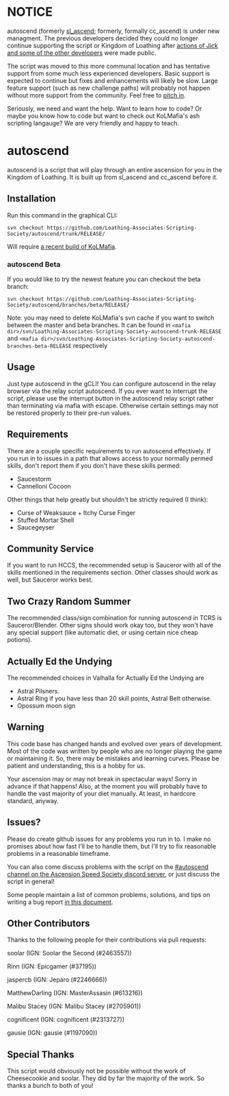 # NOTICE

autoscend (formerly [sl_ascend](https://github.com/soolar/sl_ascend); formerly, formally cc_ascend) is under new managment. The previous developers decided they could no longer continue supporting the script or Kingdom of Loathing after [actions of Jick and some of the other developers](https://www.reddit.com/r/kol/comments/d0cq9s/allegations_of_misconduct_by_asymmetric_members/) were made public.

The script was moved to this more communal location and has tentative support from some much less experienced developers. Basic support is expected to continue but fixes and enhancements will likely be slow. Large feature support (such as new challenge paths) will probably not happen without more support from the community. Feel free to [pitch in](./docs/CONTRIBUTING.md).

Seriously, we need and want the help. Want to learn how to code? Or maybe you know how to code but want to check out KoLMafia's ash scripting langauge? We are very friendly and happy to teach.

# autoscend

autoscend is a script that will play through an entire ascension for you in the Kingdom of Loathing.
It is built up from sl\_ascend and cc\_ascend before it.

## Installation

Run this command in the graphical CLI:
```
svn checkout https://github.com/Loathing-Associates-Scripting-Society/autoscend/trunk/RELEASE/
```
Will require [a recent build of KoLMafia](http://builds.kolmafia.us/job/Kolmafia/lastSuccessfulBuild/).

### autoscend Beta
If you would like to try the newest feature you can checkout the beta branch:
```
svn checkout https://github.com/Loathing-Associates-Scripting-Society/autoscend/branches/beta/RELEASE/
```

Note: you may need to delete KoLMafia's svn cache if you want to switch between the master and beta branches. It can be found in `<mafia dir>/svn/Loathing-Associates-Scripting-Society-autoscend-trunk-RELEASE` and `<mafia dir>/svn/Loathing-Associates-Scripting-Society-autoscend-branches-beta-RELEASE` respectively

## Usage

Just type autoscend in the gCLI! You can configure autoscend in the relay browser via the relay
script autoscend. If you ever want to interrupt the script, please use the interrupt button in
the autoscend relay script rather than terminating via mafia with escape. Otherwise certain settings
may not be restored properly to their pre-run values.

## Requirements

There are a couple specific requirements to run autoscend effectively. If you run in to issues in
a path that allows access to your normally permed skills, don't report them if you don't have these
skills permed:

* Saucestorm
* Cannelloni Cocoon

Other things that help greatly but shouldn't be strictly required (I think):

* Curse of Weaksauce + Itchy Curse Finger
* Stuffed Mortar Shell
* Saucegeyser

## Community Service

If you want to run HCCS, the recommended setup is Sauceror with all of the skills mentioned in the
requirements section. Other classes should work as well, but Sauceror works best.

## Two Crazy Random Summer

The recommended class/sign combination for running autoscend in TCRS is Sauceror/Blender.
Other signs should work okay too, but they won't have any special support (like automatic diet,
or using certain nice cheap potions).

## Actually Ed the Undying

The recommended choices in Valhalla for Actually Ed the Undying are 

* Astral Pilsners.
* Astral Ring if you have less than 20 skill points, Astral Belt otherwise.
* Opossum moon sign

## Warning

This code base has changed hands and evolved over years of development. Most of the code was written by people who are no longer playing the game or maintaining it. So, there may be mistakes and learning curves. Please be patient and understanding, this is a hobby for us.

Your ascension may or may not break in spectacular ways! Sorry in advance if that happens! Also, at the moment you will probably have to handle the vast majority of your diet manually. At least, in hardcore standard, anyway.

## Issues?

Please do create github issues for any problems you run in to. I make no promises about how fast
I'll be to handle them, but I'll try to fix reasonable problems in a reasonable timeframe.

You can also come discuss problems with the script on the [#autoscend channel on the Ascension Speed Society discord server](https://discord.gg/96xZxv3), or just discuss the script in general!

Some people maintain a list of common problems, solutions, and tips on writing a bug report [in this document](https://docs.google.com/document/d/1AfyKDHSDl-fogGSeNXTwbC6A06BG-gTkXUAdUta9_Ns).

## Other Contributors

Thanks to the following people for their contributions via pull requests:

soolar (IGN: Soolar the Second (#2463557))

Rinn (IGN: Epicgamer (#37195))

jaspercb (IGN: Jeparo (#2246666))

MatthewDarling (IGN: MasterAssasin (#613216))

Malibu Stacey (IGN: Malibu Stacey (#2705901))

cognificent (IGN: cognificent (#2313727))

gausie (IGN: gausie (#1197090))

## Special Thanks

This script would obviously not be possible without the work of Cheesecookie and soolar.
They did by far the majority of the work. So thanks a bunch to both of you!
